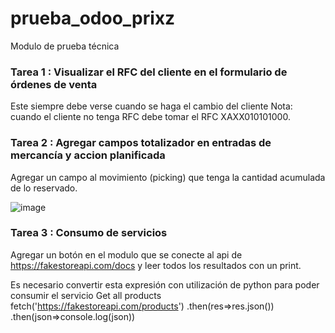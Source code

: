 # prueba_odoo_prixz



Modulo de prueba técnica
### Tarea 1 : Visualizar el RFC del cliente en el formulario de órdenes de venta
Este siempre debe verse cuando se haga el cambio del cliente
Nota: cuando el cliente no tenga RFC debe tomar el RFC XAXX010101000.

### Tarea 2 : Agregar campos totalizador en entradas de mercancía y accion planificada

Agregar un campo al movimiento (picking) que tenga la cantidad acumulada de lo reservado.

![image](https://github.com/Omejiaprixz/prueba_odoo_prixz/assets/131466302/d02c8738-5dbe-45dc-9178-af9f1f9a12e5)

### Tarea 3 : Consumo de servicios
Agregar un botón en el modulo que se conecte al api de https://fakestoreapi.com/docs
y leer todos los resultados con un print.

Es necesario convertir esta expresión con utilización de python para poder consumir el servicio
Get all products
fetch('https://fakestoreapi.com/products')
            .then(res=>res.json())
            .then(json=>console.log(json))
